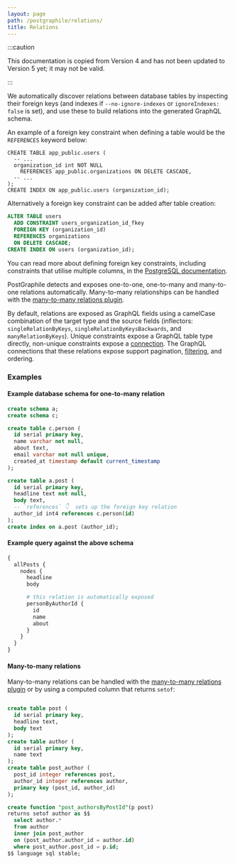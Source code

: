 ```yaml
---
layout: page
path: /postgraphile/relations/
title: Relations
---
```


:::caution

This documentation is copied from Version 4 and has not been updated to Version
5 yet; it may not be valid.

:::

We automatically discover relations between database tables by inspecting their
foreign keys (and indexes if `--no-ignore-indexes` or `ignoreIndexes: false` is
set), and use these to build relations into the generated GraphQL schema.

An example of a foreign key constraint when defining a table would be the
`REFERENCES` keyword below:

```sql{4}
CREATE TABLE app_public.users (
  -- ...
  organization_id int NOT NULL
    REFERENCES app_public.organizations ON DELETE CASCADE,
  -- ...
);
CREATE INDEX ON app_public.users (organization_id);
```

Alternatively a foreign key constraint can be added after table creation:

```sql
ALTER TABLE users
  ADD CONSTRAINT users_organization_id_fkey
  FOREIGN KEY (organization_id)
  REFERENCES organizations
  ON DELETE CASCADE;
CREATE INDEX ON users (organization_id);
```

You can read more about defining foreign key constraints, including constraints
that utilise multiple columns, in the
[PostgreSQL documentation](https://www.postgresql.org/docs/current/static/ddl-constraints.html#DDL-CONSTRAINTS-FK).

PostGraphile detects and exposes one-to-one, one-to-many and many-to-one
relations automatically. Many-to-many relationships can be handled with the
[many-to-many relations plugin](https://github.com/graphile-contrib/pg-many-to-many).

By default, relations are exposed as GraphQL fields using a camelCase
combination of the target type and the source fields (inflectors:
`singleRelationByKeys`, `singleRelationByKeysBackwards`, and
`manyRelationByKeys`). Unique constraints expose a GraphQL table type directly,
non-unique constraints expose a [connection](./connections/). The GraphQL
connections that these relations expose support pagination,
[filtering](./filtering/), and ordering.

### Examples

#### Example database schema for one-to-many relation

```sql
create schema a;
create schema c;

create table c.person (
  id serial primary key,
  name varchar not null,
  about text,
  email varchar not null unique,
  created_at timestamp default current_timestamp
);

create table a.post (
  id serial primary key,
  headline text not null,
  body text,
  -- `references` 👇  sets up the foreign key relation
  author_id int4 references c.person(id)
);
create index on a.post (author_id);
```

#### Example query against the above schema

```graphql
{
  allPosts {
    nodes {
      headline
      body

      # this relation is automatically exposed
      personByAuthorId {
        id
        name
        about
      }
    }
  }
}
```

#### Many-to-many relations

Many-to-many relations can be handled with the
[many-to-many relations plugin](https://github.com/graphile-contrib/pg-many-to-many)
or by using a computed column that returns `setof`:

```sql

create table post (
  id serial primary key,
  headline text,
  body text
);
create table author (
  id serial primary key,
  name text
);
create table post_author (
  post_id integer references post,
  author_id integer references author,
  primary key (post_id, author_id)
);

create function "post_authorsByPostId"(p post)
returns setof author as $$
  select author.*
  from author
  inner join post_author
  on (post_author.author_id = author.id)
  where post_author.post_id = p.id;
$$ language sql stable;

```
